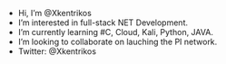 - Hi, I’m @Xkentrikos
- I’m interested in full-stack NET Development.
- I’m currently learning #C, Cloud, Kali, Python, JAVA.
- I’m looking to collaborate on lauching the PI network.
- Twitter: @Xkentrikos

<!---
Xkentrikos/Xkentrikos is a ✨ special ✨ repository because its `README.md` (this file) appears on your GitHub profile.
You can click the Preview link to take a look at your changes.
--->

